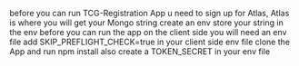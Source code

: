 before you can run TCG-Registration App u need to sign up for Atlas, Atlas is where you will get your Mongo string create an env store your string in the env before you can run the app on the client side you will need an env file add SKIP_PREFLIGHT_CHECK=true in your client side env file clone the App and run npm install also create a TOKEN_SECRET in your env file